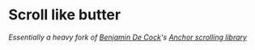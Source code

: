 # Scroll like butter

_Essentially a heavy fork of [Benjamin De Cock](https://twitter.com/bdc)'s [Anchor scrolling library](https://github.com/bendc/anchor-scroll)_

